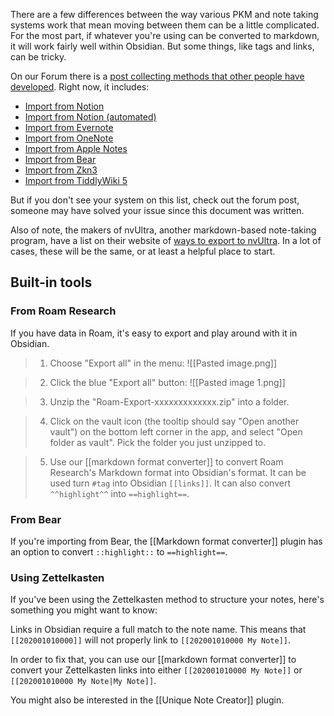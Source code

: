 There are a few differences between the way various PKM and note taking systems work that mean moving between them can be a little complicated. For the most part, if whatever you're using can be converted to markdown, it will work fairly well within Obsidian. But some things, like tags and links, can be tricky.

On our Forum there is a [post collecting methods that other people have developed](https://forum.obsidian.md/t/meta-post-migration-workflows/768). Right now, it includes:

- [Import from Notion](https://forum.obsidian.md/t/import-from-notion/636)
- [Import from Notion (automated)](https://forum.obsidian.md/t/notion-2-obsidian-migration-instructions/2728)
- [Import from Evernote](https://forum.obsidian.md/t/import-from-evernote/108)
- [Import from OneNote](https://forum.obsidian.md/t/new-tool-for-migration-from-onenote-updated-and-improved-version/3055)
- [Import from Apple Notes](https://forum.obsidian.md/t/migrate-from-apple-notes-to-obsidian/732)
- [Import from Bear](https://forum.obsidian.md/t/import-from-bear-app/2284)
- [Import from Zkn3](https://forum.obsidian.md/t/migrating-from-zkn3-to-obsidian-without-losing-your-tags-and-internal-links-documentation/7457)
- [Import from TiddlyWiki 5](https://forum.obsidian.md/t/migrate-from-tiddlywiki-5-to-obsidian/731)

But if you don't see your system on this list, check out the forum post, someone may have solved your issue since this document was written.

Also of note, the makers of nvUltra, another markdown-based note-taking program, have a list on their website of [ways to export to nvUltra](https://nvultra.com/help/importing). In a lot of cases, these will be the same, or at least a helpful place to start.

## Built-in tools

### From Roam Research

If you have data in Roam, it's easy to export and play around with it in Obsidian.

> 1. Choose "Export all" in the menu:
> ![[Pasted image.png]]

> 2. Click the blue "Export all" button:
> ![[Pasted image 1.png]]

> 3. Unzip the "Roam-Export-xxxxxxxxxxxxx.zip" into a folder.

> 4. Click on the vault icon (the tooltip should say "Open another vault") on the bottom left corner in the app, and select "Open folder as vault".
> Pick the folder you just unzipped to.

> 5. Use our [[markdown format converter]] to convert Roam Research's Markdown format into Obsidian's format.
> It can be used turn `#tag` into Obsidian `[[links]]`.
> It can also convert `^^highlight^^` into `==highlight==`.


### From Bear

If you're importing from Bear, the [[Markdown format converter]] plugin has an option to convert `::highlight::` to `==highlight==`.

### Using Zettelkasten

If you've been using the Zettelkasten method to structure your notes, here's something you might want to know:

Links in Obsidian require a full match to the note name. This means that `[[202001010000]]` will not properly link to `[[202001010000 My Note]]`.

In order to fix that, you can use our [[markdown format converter]] to convert your Zettelkasten links into either `[[202001010000 My Note]]` or `[[202001010000 My Note|My Note]]`.

You might also be interested in the [[Unique Note Creator]] plugin.
